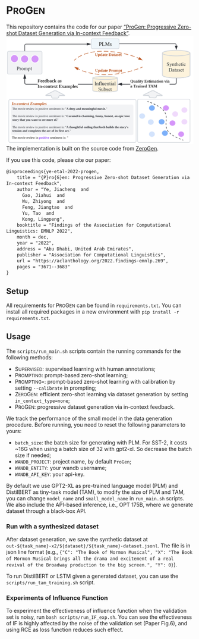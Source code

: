 # P<small>RO</small>G<small>EN</small>
This repository contains the code for our paper [“ProGen: Progressive Zero-shot Dataset Generation via In-context Feedback”](https://arxiv.org/abs/2210.12329).
![](img/framework.png)
The implementation is built on the source code from [ZeroGen](https://github.com/jiacheng-ye/ZeroGen).

If you use this code, please cite our paper:

```
@inproceedings{ye-etal-2022-progen,
    title = "{P}ro{G}en: Progressive Zero-shot Dataset Generation via In-context Feedback",
    author = "Ye, Jiacheng  and
      Gao, Jiahui  and
      Wu, Zhiyong  and
      Feng, Jiangtao  and
      Yu, Tao  and
      Kong, Lingpeng",
    booktitle = "Findings of the Association for Computational Linguistics: EMNLP 2022",
    month = dec,
    year = "2022",
    address = "Abu Dhabi, United Arab Emirates",
    publisher = "Association for Computational Linguistics",
    url = "https://aclanthology.org/2022.findings-emnlp.269",
    pages = "3671--3683"
}
```

## Setup
All requirements for P<small>RO</small>G<small>EN</small> can be found in ``requirements.txt``. 
You can install all required packages in a new environment with ``pip install -r requirements.txt``.

## Usage
The `scripts/run_main.sh` scripts contain the running commands for the following methods:
- S<small>UPERVISED</small>: supervised learning with human annotations;
- P<small>ROMPTING</small>: prompt-based zero-shot learning;
- P<small>ROMPTING*</small>: prompt-based zero-shot learning with calibration by setting `--calibrate` in prompting;
- Z<small>ERO</small>G<small>EN</small>: efficient zero-shot learning via dataset generation by setting `in_context_type=none`;
- P<small>RO</small>G<small>EN</small>: progressive dataset generation via in-context feedback.
 
We track the performance of the small model in the data generation procedure. Before running, you need to reset the following parameters to yours:
- `batch_size`: the batch size for generating with PLM. For SST-2, it costs ~16G when using a batch size of 32 with gpt2-xl. So decrease the batch size if needed;
- `WANDB_PROJECT`: project name, by default `ProGen`;
- `WANDB_ENTITY`: your wandb username;
- `WANDB_API_KEY`: your api-key.

By default we use GPT2-XL as pre-trained language model (PLM) and DistilBERT as tiny-task model (TAM), 
to modify the size of PLM and TAM, you can change `model_name` and `small_model_name` in `run_main.sh` scripts.
We also include the API-based inference, i.e., OPT 175B, where we generate dataset through a black-box API. 

### Run with a synthesized dataset
After dataset generation, we save the synthetic dataset at `out-${task_name}-x2/${dataset}/${task_name}-dataset.jsonl`. The file is in json line format (e.g., `{"C": "The Book of Mormon Musical", "X": "The Book of Mormon Musical brings all the drama and excitement of a real revival of the Broadway production to the big screen.", "Y": 0}`).

To run DistilBERT or LSTM given a generated dataset, you can use the `scripts/run_tam_training.sh` script. 

### Experiments of Influence Function
To experiment the effectiveness of influence function when the validation set is noisy, run `bash scripts/run_IF_exp.sh`.
You can see the effectiveness of IF is highly affected by the noise of the validation set (Paper Fig.6), and using RCE as loss function reduces such effect.